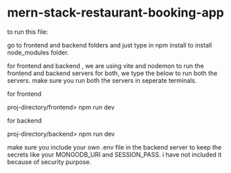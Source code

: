 # mern-stack-restaurant-booking-app

to run this file:

go to frontend and backend folders and just type in npm install to install node_modules folder.

for frontend and backend , we are using vite and nodemon to run the frontend and backend servers
for both, we type the below to run both the servers. make sure you run both the servers in seperate terminals.

for frontend

proj-directory/frontend> npm run dev

for backend

proj-directory/backend> npm run dev  

make sure you include your own .env file in the backend server to keep the secrets like your MONGODB_URI and SESSION_PASS. i have not included it because of security purpose.